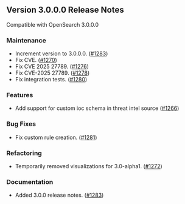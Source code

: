 ## Version 3.0.0.0 Release Notes

Compatible with OpenSearch 3.0.0.0

### Maintenance
* Increment version to 3.0.0.0. ([#1283](https://github.com/opensearch-project/security-analytics-dashboards-plugin/pull/1283))
* Fix CVE. ([#1270](https://github.com/opensearch-project/security-analytics-dashboards-plugin/pull/1270))
* Fix CVE 2025 27789. ([#1276](https://github.com/opensearch-project/security-analytics-dashboards-plugin/pull/1276))
* Fix CVE-2025 27789. ([#1278](https://github.com/opensearch-project/security-analytics-dashboards-plugin/pull/1278))
* Fix integration tests. ([#1280](https://github.com/opensearch-project/security-analytics-dashboards-plugin/pull/1280))

### Features
* Add support for custom ioc schema in threat intel source ([#1266](https://github.com/opensearch-project/security-analytics-dashboards-plugin/pull/1266))

### Bug Fixes
* Fix custom rule creation. ([#1281](https://github.com/opensearch-project/security-analytics-dashboards-plugin/pull/1281))

### Refactoring
* Temporarily removed visualizations for 3.0-alpha1. ([#1272](https://github.com/opensearch-project/security-analytics-dashboards-plugin/pull/1272))

### Documentation
* Added 3.0.0 release notes. ([#1283](https://github.com/opensearch-project/security-analytics-dashboards-plugin/pull/1283))